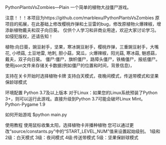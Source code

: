 PythonPlantsVsZombies—Plain
一个简单的植物大战僵尸游戏。

注意！！！本项目为https://github.com/marblexu/PythonPlantsVsZombies 原项目的拓展，在此基础上修改樱桃炸弹和土豆雷的bug，修改原植物火爆辣椒，增添新植物戴夫和双子向日葵。
仅供个人学习和非商业用途，欢迎大家讨论学习。如侵犯版权，还请告知！

植物:向日葵，豌豆射手，坚果，寒冰豌豆射手，樱桃炸弹，三重豌豆射手，大嘴花, 小喷菇, 土豆地雷, 地刺, 胆小菇，窝瓜，火爆辣椒，阳光菇, 寒冰菇, 魅惑菇，戴夫，双子向日葵。
僵尸:僵尸，旗帜僵尸，路障头僵尸，铁桶僵尸，报纸僵尸。使用json文件来存储关卡数据(例如僵尸的位置和时间，背景信息)，

支持在关卡开始时选择植物卡牌
支持白天模式，夜晚间模式，传送带模式和坚果保龄球模式

环境配置
Python 3.7及以上版本
对于Linux：如果您的Linux系统预装了Python 3+，则可以运行此游戏。直接升级到Python 3.7可能会破坏Linux Mint。
Python-Pygame 1.9

如何开始游戏
$python main.py

使用教程
使用鼠标收集太阳，选择植物卡并播种植物
您可以通过更改“source/constants.py”中的“START_LEVEL_NUM”值来设置起始级别。
  1级和2级：白天模式
  3级：夜间模式
  4级:传送带模式
  5级：坚果保龄球模式
